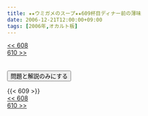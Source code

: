 ```yaml
---
title: ★★ウミガメのスープ★★609杯目ディナー前の薄味
date: 2006-12-21T12:00:00+09:00
tags: [2006年,オカルト板]
---
```

<div class="th_left"><a href="../608"><< 608</a></div>
<div class="th_right"><a href="../610">610 >></a></div>
<br><br>
<script src="../../js/cupsoup.js"></script>
<form>
<input type="button" value="問題と解説のみにする" onClick="toggleCupsoup()">
</form>
{{< 609 >}}
<div class="th_left"><a href="../608"><< 608</a></div>
<div class="th_right"><a href="../610">610 >></a></div>